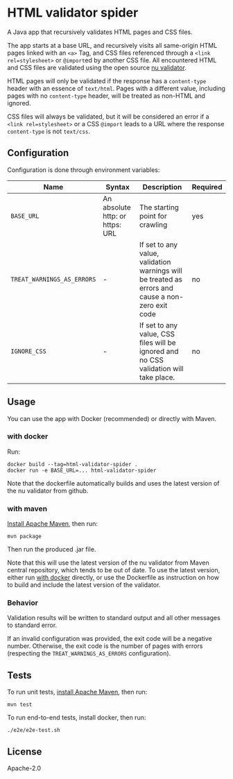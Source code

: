 # HTML validator spider

A Java app that recursively validates HTML pages and CSS files.

The app starts at a base URL, and recursively visits all same-origin HTML pages linked with an `<a>` Tag, and CSS files referenced through a `<link rel=stylesheet>` or `@import`ed by another CSS file. All encountered HTML and CSS files are validated using the open source [nu validator](https://validator.nu/).

HTML pages will only be validated if the response has a `content-type` header with an essence of `text/html`. Pages with a different value, including pages with no `content-type` header, will be treated as non-HTML and ignored.

CSS files will always be validated, but it will be considered an error if a `<link rel=stylesheet>` or a CSS `@import` leads to a URL where the response `content-type` is not `text/css`.

## Configuration

Configuration is done through environment variables:

| Name                       | Syntax                          | Description                                                                                       | Required |
|----------------------------|---------------------------------|---------------------------------------------------------------------------------------------------|----------|
| `BASE_URL`                 | An absolute http: or https: URL | The starting point for crawling                                                                   | yes      |
| `TREAT_WARNINGS_AS_ERRORS` | -                               | If set to any value, validation warnings will be treated as errors and cause a non-zero exit code | no       |
| `IGNORE_CSS`               | -                               | If set to any value, CSS files will be ignored and no CSS validation will take place.             | no       |

## Usage

You can use the app with Docker (recommended) or directly with Maven.

### with docker

Run:

```commandline
docker build --tag=html-validator-spider .
docker run -e BASE_URL=... html-validator-spider
```

Note that the dockerfile automatically builds and uses the latest version of the nu validator from github.

### with maven

[Install Apache Maven](https://maven.apache.org/install.html), then run:

```commandline
mvn package
```

Then run the produced .jar file.

Note that this will use the latest version of the nu validator from Maven central repository, which tends to be out of date. To use the latest version, either run [with docker](#with-docker) directly, or use the Dockerfile as instruction on how to build and include the latest version of the validator.  

### Behavior

Validation results will be written to standard output and all other messages to standard error. 

If an invalid configuration was provided, the exit code will be a negative number. Otherwise, the exit code is the number of pages with errors (respecting the `TREAT_WARNINGS_AS_ERRORS` configuration).

## Tests

To run unit tests, [install Apache Maven](https://maven.apache.org/install.html), then run:

```commandline
mvn test
```

To run end-to-end tests, install docker, then run:

```commandline
./e2e/e2e-test.sh
```

## License

Apache-2.0
